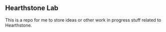 ## Hearthstone Lab

This is a repo for me to store ideas or other work in progress stuff related to Hearthstone.

